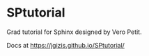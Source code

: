 # SPtutorial
Grad tutorial for Sphinx designed by Vero Petit.

Docs at https://jgizis.github.io/SPtutorial/
